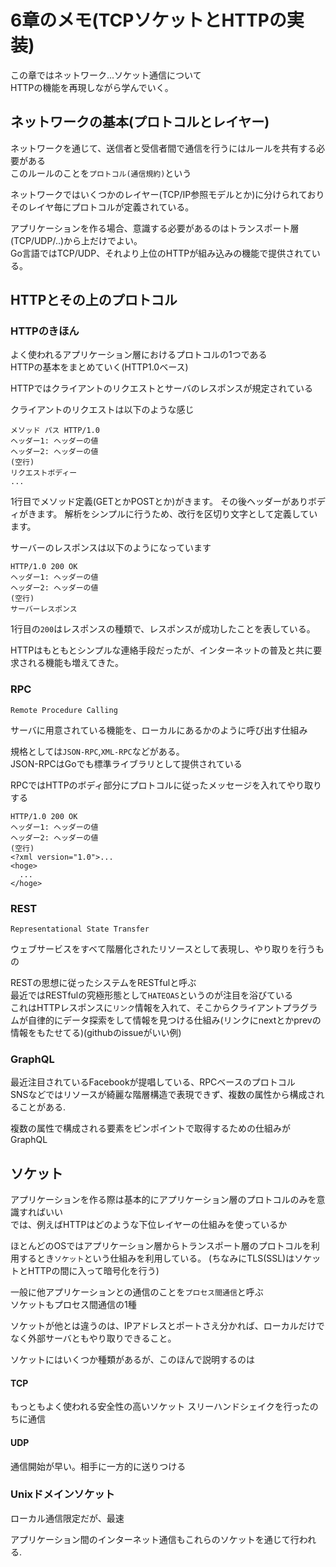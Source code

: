 # 6章のメモ(TCPソケットとHTTPの実装)

この章ではネットワーク...ソケット通信について  
HTTPの機能を再現しながら学んでいく。

## ネットワークの基本(プロトコルとレイヤー)

ネットワークを通じて、送信者と受信者間で通信を行うにはルールを共有する必要がある  
このルールのことを`プロトコル(通信規約)`という

ネットワークではいくつかのレイヤー(TCP/IP参照モデルとか)に分けられており  
そのレイヤ毎にプロトコルが定義されている。

アプリケーションを作る場合、意識する必要があるのはトランスポート層(TCP/UDP/..)から上だけでよい。  
Go言語ではTCP/UDP、それより上位のHTTPが組み込みの機能で提供されている。

## HTTPとその上のプロトコル

### HTTPのきほん

よく使われるアプリケーション層におけるプロトコルの1つである  
HTTPの基本をまとめていく(HTTP1.0ベース)

HTTPではクライアントのリクエストとサーバのレスポンスが規定されている

クライアントのリクエストは以下のような感じ
```HTTP
メソッド パス HTTP/1.0
ヘッダー1: ヘッダーの値
ヘッダー2: ヘッダーの値
(空行)
リクエストボディー
...
```

1行目でメソッド定義(GETとかPOSTとか)がきます。
その後ヘッダーがありボディがきます。
解析をシンプルに行うため、改行を区切り文字として定義しています。

サーバーのレスポンスは以下のようになっています
```HTTP
HTTP/1.0 200 OK
ヘッダー1: ヘッダーの値
ヘッダー2: ヘッダーの値
(空行)
サーバーレスポンス
```
1行目の`200`はレスポンスの種類で、レスポンスが成功したことを表している。  

HTTPはもともとシンプルな連絡手段だったが、インターネットの普及と共に要求される機能も増えてきた。

### RPC

`Remote Procedure Calling`

サーバに用意されている機能を、ローカルにあるかのように呼び出す仕組み

規格としては`JSON-RPC`,`XML-RPC`などがある。  
JSON-RPCはGoでも標準ライブラリとして提供されている

RPCではHTTPのボディ部分にプロトコルに従ったメッセージを入れてやり取りする
```HTTP
HTTP/1.0 200 OK
ヘッダー1: ヘッダーの値
ヘッダー2: ヘッダーの値
(空行)
<?xml version="1.0">...
<hoge>
  ...
</hoge>
```

### REST

`Representational State Transfer`

ウェブサービスをすベて階層化されたリソースとして表現し、やり取りを行うもの

RESTの思想に従ったシステムをRESTfulと呼ぶ  
最近ではRESTfulの究極形態として`HATEOAS`というのが注目を浴びている  
これはHTTPレスポンスに`リンク`情報を入れて、そこからクライアントプラグラムが自律的にデータ探索をして情報を見つける仕組み(リンクにnextとかprevの情報をもたせてる)(githubのissueがいい例)

### GraphQL

最近注目されているFacebookが提唱している、RPCベースのプロトコル  
SNSなどではリソースが綺麗な階層構造で表現できず、複数の属性から構成されることがある.

複数の属性で構成される要素をピンポイントで取得するための仕組みがGraphQL

## ソケット

アプリケーションを作る際は基本的にアプリケーション層のプロトコルのみを意識すればいい  
では、例えばHTTPはどのような下位レイヤーの仕組みを使っているか

ほとんどのOSではアプリケーション層からトランスポート層のプロトコルを利用するとき`ソケット`という仕組みを利用している。
(ちなみにTLS(SSL)はソケットとHTTPの間に入って暗号化を行う)

一般に他アプリケーションとの通信のことを`プロセス間通信`と呼ぶ  
ソケットもプロセス間通信の1種

ソケットが他とは違うのは、IPアドレスとポートさえ分かれば、ローカルだけでなく外部サーバともやり取りできること。

ソケットにはいくつか種類があるが、このほんで説明するのは

#### TCP

もっともよく使われる安全性の高いソケット
スリーハンドシェイクを行ったのちに通信

#### UDP

通信開始が早い。相手に一方的に送りつける

### Unixドメインソケット

ローカル通信限定だが、最速

アプリケーション間のインターネット通信もこれらのソケットを通じて行われる.